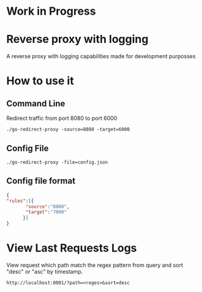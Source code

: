 # Work in Progress
# Reverse proxy with logging
A reverse proxy with logging capabilities made for development purposses

# How to use it
## Command Line
Redirect traffic from port 8080 to port 6000
```shell
./go-redirect-proxy -source=8080 -target=6000
```
## Config File
```shell
./go-redirect-proxy -file=config.json
```

## Config file format

```json
{
"rules":[{
       "source":"8080",
       "target":"7090"
      }]
}
```

# View Last Requests Logs
View request which path match the regex pattern from query and sort "desc" or "asc" by timestamp.
```shell
http://localhost:8001/?path=<reges>&sort=desc
```

